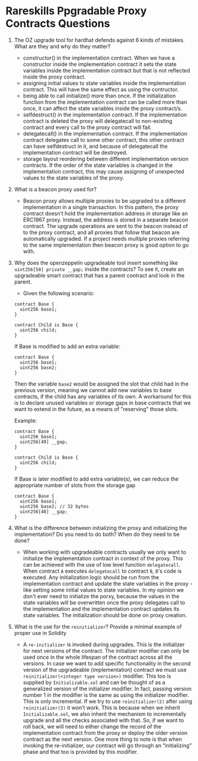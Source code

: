 # Rareskills Ppgradable Proxy Contracts Questions

1. The OZ upgrade tool for hardhat defends against 6 kinds of mistakes. What are they and why do they matter?
    - constructor() in the implementation contract. When we have a constructor inside the implementation contract it sets the state variables inside the implementation contract but that is not reflected inside the proxy contract.
    - assigning initial values to state variables inside the implementation contract. This will have the same effect as using the contructor.
    - being able to call initialize() more than once. If the initialization function from the implementation contract can be called more than once, it can affect the state variables inside the proxy contract/s.
    - selfdestruct() in the implementation contract. If the implementation contract is deleted the proxy will delegatecall to non-existing contract and every call to the proxy contract will fail.
    - delegatecall() in the implementation contract. If the implementation contract delegates call to some other contract, this other contract can have selfdestruct in it, and because of delegatecall the implementation contract will be destroyed.
    - storage layout reordering between different implementation version contracts. If the order of the state variables is changed in the implementation contract, this may cause assigning of unexpected values to the state variables of the proxy.

2. What is a beacon proxy used for?
    - Beacon proxy allows multiple proxies to be upgraded to a different implementation in a single transaction. In this pattern, the proxy contract doesn’t hold the implementation address in storage like an ERC1967 proxy. Instead, the address is stored in a separate beacon contract. The upgrade operations are sent to the beacon instead of to the proxy contract, and all proxies that follow that beacon are automatically upgraded. If a project needs multiple proxies referring to the same implementation then beacon proxy is good option to go with.

3. Why does the openzeppelin upgradeable tool insert something like ```uint256[50] private __gap;``` inside the contracts? To see it, create an upgradeable smart contract that has a parent contract and look in the parent.
    - Given the following scenario:
    
    ```
    contract Base {
      uint256 base1;
    }

    contract Child is Base {
      uint256 child;
    }

    ```
    If Base is modified to add an extra variable:

    ```
    contract Base {
      uint256 base1;
      uint256 base2;
    }
    ```
    Then the variable ```base2``` would be assigned the slot that child had in the previous version, meaning we cannot add new variables to base contracts, if the child has any variables of its own. A workaround for this is to declare unused variables or storage gaps in base contracts that we want to extend in the future, 
		as a means of "reserving" those slots.

    Example:

    ```
    contract Base {
      uint256 base1;
      uint256[49] __gap;
    }

    contract Child is Base {
      uint256 child;
    }
    ```

    If Base is later modified to add extra variable(s), we can reduce the appropriate number of slots from the storage gap

    ```
    contract Base {
      uint256 base1;
      uint256 base2; // 32 bytes
      uint256[48] __gap;
    }
    ```

4. What is the difference between initializing the proxy and initializing the implementation? Do you need to do both? When do they need to be done?
    - When working with upgradeable contracts usually we only want to initialize the implementation contract in context of the proxy. This can be achieved with the use of low level function ```delegatecall```. When contract ```A``` executes ```delegatecall``` to contract ```B```, ```B```'s code is executed. Any initialization logic should be run from the implementation contract and update the state variables in the proxy - like setting some initial values to state variables. In my opinion we don't ever need to initialize the porxy, because the values in the state variables will be overwritten once the proxy delegates call to the implementation and the implementation contract updates its state variables. The initialization should be done on proxy creation.

5. What is the use for the ```reinitializer```? Provide a minimal example of proper use in Solidity
    - A ```re-initializer``` is invoked during upgrades. This is the initializer for next versions of the contract. The initializer modifier can only be used once in the whole lifespan of the contract across all the versions. In case we want to add specific functionality in the second version of the upgradeable (implementation) contract we must use ```reinitializer(<integer type version>)``` modifier. This too is supplied by ```Initializable.sol``` and can be thought of as a generalized version of the initializer modifier. In fact, passing version number 1 in the modifier is the same as using the initializer modifier. This is only incremental. If we try to use ```reinitializer(2)``` after using ```reinitializer(3)``` it won’t work. This is because when we inherit ```Initializable.sol```, we also inherit the mechanism to incrementally upgrade and all the checks associated with that. So, if we want to roll back, we will need to either change the record of the implementation contract from the proxy or deploy the older version contract as the next version. One more thing to note is that when invoking the re-initializer, our contract will go through an “initializing” phase and that too is provided by this modifier.